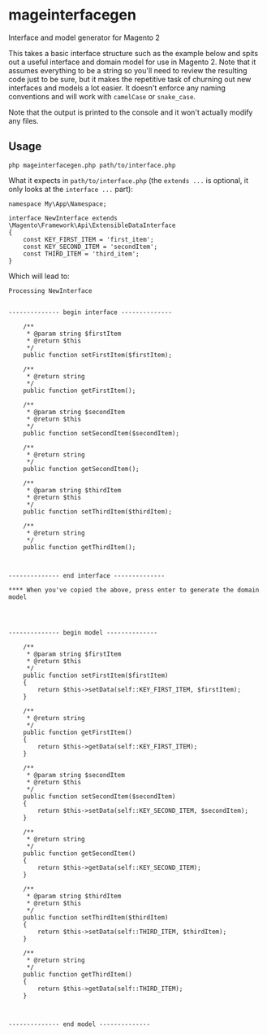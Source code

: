 # mageinterfacegen
Interface and model generator for Magento 2

This takes a basic interface structure such as the example below and spits out a useful interface and domain model for use in Magento 2. Note that it assumes everything to be a string so you'll need to review the resulting code just to be sure, but it makes the repetitive task of churning out new interfaces and models a lot easier. It doesn't enforce any naming conventions and will work with `camelCase` or `snake_case`.

Note that the output is printed to the console and it won't actually modify any files.

## Usage
`php mageinterfacegen.php path/to/interface.php`

What it expects in `path/to/interface.php` (the `extends ...` is optional, it only looks at the `interface ...` part):
```
namespace My\App\Namespace;

interface NewInterface extends \Magento\Framework\Api\ExtensibleDataInterface
{
    const KEY_FIRST_ITEM = 'first_item';
    const KEY_SECOND_ITEM = 'secondItem';
    const THIRD_ITEM = 'third_item';
}

```
Which will lead to:

```
Processing NewInterface


-------------- begin interface --------------

    /**
     * @param string $firstItem
     * @return $this
     */
    public function setFirstItem($firstItem);

    /**
     * @return string
     */
    public function getFirstItem();

    /**
     * @param string $secondItem
     * @return $this
     */
    public function setSecondItem($secondItem);

    /**
     * @return string
     */
    public function getSecondItem();

    /**
     * @param string $thirdItem
     * @return $this
     */
    public function setThirdItem($thirdItem);

    /**
     * @return string
     */
    public function getThirdItem();



-------------- end interface --------------

**** When you've copied the above, press enter to generate the domain model




-------------- begin model --------------

    /**
     * @param string $firstItem
     * @return $this
     */
    public function setFirstItem($firstItem)
    {
        return $this->setData(self::KEY_FIRST_ITEM, $firstItem);
    }

    /**
     * @return string
     */
    public function getFirstItem()
    {
        return $this->getData(self::KEY_FIRST_ITEM);
    }

    /**
     * @param string $secondItem
     * @return $this
     */
    public function setSecondItem($secondItem)
    {
        return $this->setData(self::KEY_SECOND_ITEM, $secondItem);
    }

    /**
     * @return string
     */
    public function getSecondItem()
    {
        return $this->getData(self::KEY_SECOND_ITEM);
    }

    /**
     * @param string $thirdItem
     * @return $this
     */
    public function setThirdItem($thirdItem)
    {
        return $this->setData(self::THIRD_ITEM, $thirdItem);
    }

    /**
     * @return string
     */
    public function getThirdItem()
    {
        return $this->getData(self::THIRD_ITEM);
    }



-------------- end model --------------
```
